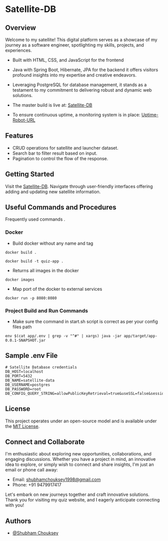 
# Satellite-DB

## Overview


Welcome to my satellite! This digital platform serves as a showcase of my journey as a software engineer, spotlighting my skills, projects, and experiences. 
- Built with HTML, CSS, and JavaScript for the frontend 
- Java with Spring Boot, Hibernate, JPA  for the backend it offers visitors profound insights into my expertise and creative endeavors. 
- Leveraging PostgreSQL for database management, it stands as a testament to my commitment to delivering robust and dynamic web solutions.

- The master build is live at: [Satellite-DB](https://satellites.onrender.com/)
- To ensure continuous uptime, a monitoring system is in place: [Uptime-Robot-URL](https://uptimerobot.com/dashboard)




## Features

- CRUD operations for satellite and launcher dataset.
- Search bar to filter result based on input.
- Pagination to control the flow of the response.


## Getting Started

Visit the [Satellite-DB](https://quiz-website-g8d7.onrender.com/). Navigate through user-friendly interfaces offering adding and updating new satellite information.




## Useful Commands and Procedures

Frequently used commands .


### Docker 

*  Build docker without any name and tag  
```shell script
docker build .
```
```shell script
docker build -t quiz-app .
```

*  Returns all images in the docker
```shell script
docker images
```
*  Map port of the docker to external services
```shell script
docker run -p 8080:8080
```

 

### Project Build and Run Commands


* Make sure the command in start.sh script is correct as per your config files path
```shell script
env $(cat app/.env | grep -v "^#" | xargs) java -jar app/target/app-0.0.1-SNAPSHOT.jar
```


## Sample .env File
```shell script
# Satellite Database credentials
DB_HOST=localhost
DB_PORT=5432
DB_NAME=satellite-data
DB_USERNAME=postgres
DB_PASSWORD=root
DB_CONFIG_QUERY_STRING=allowPublicKeyRetrieval=true&useSSL=false&sessionVariables=sql_mode='NO_ENGINE_SUBSTITUTION'&jdbcCompliantTruncation=false&createDatabaseIfNotExist=true
```

## License

This project operates under an open-source model and is available under the [MIT License](LICENSE).

## Connect and Collaborate

I'm enthusiastic about exploring new opportunities, collaborations, and engaging discussions. Whether you have a project in mind, an innovative idea to explore, or simply wish to connect and share insights, I'm just an email or phone call away:

- Email: shubhamchouksey1998@gmail.com
- Phone: +91 9479917417

Let's embark on new journeys together and craft innovative solutions. Thank you for visiting my quiz website, and I eagerly anticipate connecting with you!



## Authors

- [@Shubham Chouksey](https://github.com/ShubhamChouksey123)

